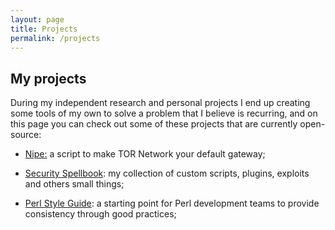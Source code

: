 ```yaml
---
layout: page
title: Projects
permalink: /projects
---
```


## My projects

During my independent research and personal projects I end up creating some tools of my own to solve a problem that I believe is recurring, and on this page you can check out some of these projects that are currently open-source:

* [Nipe:](https://github.com/GouveaHeitor/nipe) a script to make TOR Network your default gateway;

<!-- * [Uranus](https://github.com/GouveaHeitor/uranus): an ecosystem of crawlers for detecting: leaks, sensitive data exposure and attempts exfiltration of data;

* [Fukon](https://github.com/GouveaHeitor/fukon): a simple HTTP fuzzer; -->

* [Security Spellbook](https://github.com/GouveaHeitor/security-spellbook): my collection of custom scripts, plugins, exploits and others small things;

* [Perl Style Guide](https://github.com/GouveaHeitor/perl-style-guide): a starting point for Perl development teams to provide consistency through good practices;